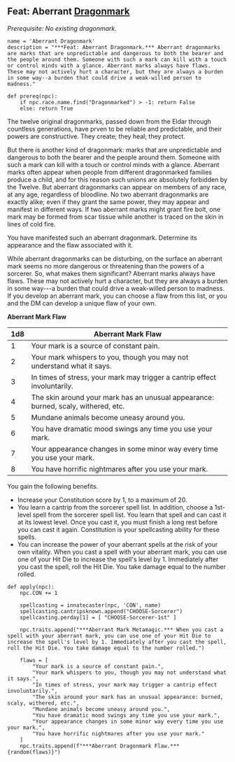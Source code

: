 ## Feat: Aberrant [Dragonmark](..//Races/Dragonmarked.md)
*Prerequisite: No existing dragonmark.*

```
name = 'Aberrant Dragonmark'
description = "***Feat: Aberrant Dragonmark.*** Aberrant dragonmarks are marks that are unpredictable and dangerous to both the bearer and the people around them. Someone with such a mark can kill with a touch or control minds with a glance. Aberrant marks always have flaws. These may not actively hurt a character, but they are always a burden in some way--a burden that could drive a weak-willed person to madness."

def prereq(npc):
    if npc.race.name.find("Dragonmarked") > -1: return False
    else: return True
```

The twelve original dragonmarks, passed down from the Eldar through countless generations, have prven to be reliable and predictable, and their powers are constructive. They create; they heal; they protect.

But there is another kind of dragonmark: marks that are unpredictable and dangerous to both the bearer and the people around them. Someone with such a mark can kill with a touch or control minds with a glance. Aberrant marks often appear when people from different dragonmarked families produce a child, and for this reason such unions are absolutely forbidden by the Twelve. But aberrant dragonmarks can appear on members of any race, at any age, regardless of bloodline. No two aberrant dragonmarks are exactly alike; even if they grant the same power, they may appear and manifest in different ways. If two aberrant marks might grant fire bolt, one mark may be formed from scar tissue while another is traced on the skin in lines of cold fire.

You have manifested such an aberrant dragonmark. Determine its appearance and the flaw associated with it.

While aberrant dragonmarks can be disturbing, on the surface an aberrant mark seems no more dangerous or threatening than the powers of a sorcerer. So, what makes them significant? Aberrant marks always have flaws. These may not actively hurt a character, but they are always a burden in some way---a burden that could drive a weak-willed person to madness. If you develop an aberrant mark, you can choose a flaw from this list, or you and the DM can develop a unique flaw of your own.

**Aberrant Mark Flaw**

1d8 | Aberrant Mark Flaw
--- | ------------------
1 | Your mark is a source of constant pain.
2 | Your mark whispers to you, though you may not understand what it says.
3 | In times of stress, your mark may trigger a cantrip effect involuntarily.
4 | The skin around your mark has an unusual appearance: burned, scaly, withered, etc.
5 | Mundane animals become uneasy around you.
6 | You have dramatic mood swings any time you use your mark.
7 | Your appearance changes in some minor way every time you use your mark.
8 | You have horrific nightmares after you use your mark.

You gain the following benefits.

* Increase your Constitution score by 1, to a maximum of 20.
* You learn a cantrip from the sorcerer spell list. In addition, choose a 1st-level spell from the sorcerer spell list. You learn that spell and can cast it at its lowest level. Once you cast it, you must finish a long rest before you can cast it again. Constitution is your spellcasting ability for these spells.
* You can increase the power of your aberrant spells at the risk of your own vitality. When you cast a spell with your aberrant mark, you can use one of your Hit Die to increase the spell's level by 1. Immediately after you cast the spell, roll the Hit Die. You take damage equal to the number rolled.

```
def apply(npc):
    npc.CON += 1

    spellcasting = innatecaster(npc, 'CON', name)
    spellcasting.cantripsknown.append("CHOOSE-Sorcerer")
    spellcasting.perday[1] = [ "CHOOSE-Sorcerer-1st" ]

    npc.traits.append("***Aberrant Mark Metamagic.*** When you cast a spell with your aberrant mark, you can use one of your Hit Die to increase the spell's level by 1. Immediately after you cast the spell, roll the Hit Die. You take damage equal to the number rolled.")

    flaws = [
        "Your mark is a source of constant pain.",
        "Your mark whispers to you, though you may not understand what it says.",
        "In times of stress, your mark may trigger a cantrip effect involuntarily.",
        "The skin around your mark has an unusual appearance: burned, scaly, withered, etc.",
        "Mundane animals become uneasy around you.",
        "You have dramatic mood swings any time you use your mark.",
        "Your appearance changes in some minor way every time you use your mark.",
        "You have horrific nightmares after you use your mark."
    ]
    npc.traits.append(f"***Aberrant Dragonmark Flaw.*** {random(flaws)}")
```
